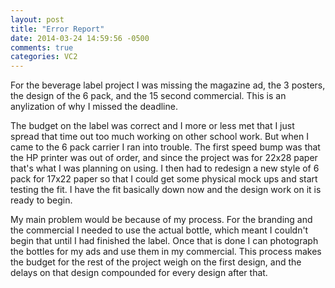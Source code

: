 ```yaml
---
layout: post
title: "Error Report"
date: 2014-03-24 14:59:56 -0500
comments: true
categories: VC2
---
```


For the beverage label project I was missing the magazine ad, the 3 posters, the design of the 6 pack, and the 15 second commercial.  This is an anylization of why I missed the deadline.  

The budget on the label was correct and I more or less met that I just spread that time out too much working on other school work. But when I came to the 6 pack carrier I ran into trouble.  The first speed bump was that the HP printer was out of order, and since the project was for 22x28 paper that's what I was planning on using.  I then had to redesign a new style of 6 pack for 17x22 paper so that I could get some physical mock ups and start testing the fit.  I have the fit basically down now and the design work on it is ready to begin.  

My main problem would be because of my process.  For the branding and the commercial I needed to use the actual bottle, which meant I couldn't begin that until I had finished the label.  Once that is done I can photograph the bottles for my ads and use them in my commercial.  This process makes the budget for the rest of the project weigh on the first design, and the delays on that design compounded for every design after that.  
